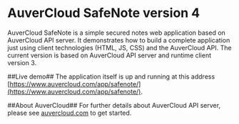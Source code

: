 AuverCloud SafeNote version 4
===

AuverCloud SafeNote is a simple secured notes web application based on AuverCloud API server. 
It demonstrates how to build a complete application just using client technologies (HTML, JS, CSS) and the AuverCloud API.
The current version is based on AuverCloud API server and runtime client version 3.  

##Live demo##
The application itself is up and running at this address [https://www.auvercloud.com/app/safenote/](https://www.auvercloud.com/app/safenote/).

##About AuverCloud##
For further details about AuverCloud API server, please see [auvercloud.com](https://www.auvercloud.com) to get started.